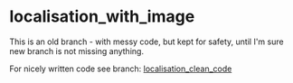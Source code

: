 # localisation_with_image

This is an old branch - with messy code, but kept for safety, until I'm sure new branch is not missing anything.

For nicely written code see branch: [localisation_clean_code](https://github.com/janekzimoch/localisation_with_image/tree/localisation_clean_code)
